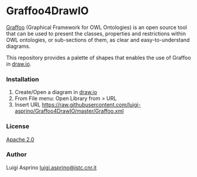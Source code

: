# Graffoo4DrawIO

[Graffoo](https://essepuntato.it/graffoo/)  (Graphical Framework for OWL Ontologies) is an open source tool that can be used to present the classes, properties and restrictions within OWL ontologies, or sub-sections of them, as clear and easy-to-understand diagrams. 

This repository provides a palette of shapes that enables the use of Graffoo in [draw.io](https://app.diagrams.net/).

### Installation

1. Create/Open a diagram in [draw.io](https://app.diagrams.net/)
2. From File menu: Open Library from > URL
3. Insert URL https://raw.githubusercontent.com/luigi-asprino/Graffoo4DrawIO/master/Graffoo.xml

### License

[Apache 2.0](LICENSE)

### Author

Luigi Asprino luigi.asprino@istc.cnr.it
